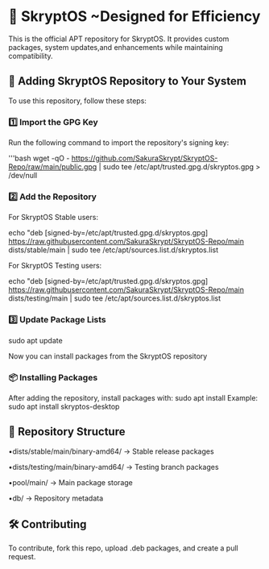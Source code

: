 # 🌸 SkryptOS ~Designed for Efficiency

This is the official APT repository for SkryptOS. It provides custom packages, system updates,and enhancements while maintaining compatibility.

## 📌 Adding SkryptOS Repository to Your System

To use this repository, follow these steps:

### 1️⃣ Import the GPG Key

Run the following command to import the repository's signing key:

'''bash
wget -qO - https://github.com/SakuraSkrypt/SkryptOS-Repo/raw/main/public.gpg | sudo tee /etc/apt/trusted.gpg.d/skryptos.gpg > /dev/null

### 2️⃣ Add the Repository

For SkryptOS Stable users:

echo "deb [signed-by=/etc/apt/trusted.gpg.d/skryptos.gpg] https://raw.githubusercontent.com/SakuraSkrypt/SkryptOS-Repo/main dists/stable/main | sudo tee /etc/apt/sources.list.d/skryptos.list

For SkryptOS Testing users:

echo "deb [signed-by=/etc/apt/trusted.gpg.d/skryptos.gpg] https://raw.githubusercontent.com/SakuraSkrypt/SkryptOS-Repo/main dists/testing/main | sudo tee /etc/apt/sources.list.d/skryptos.list

### 3️⃣ Update Package Lists

sudo apt update

Now you can install packages from the SkryptOS repository

### 📦 Installing Packages

After adding the repository, install packages with:
sudo apt install <package-name>
Example:
sudo apt install skryptos-desktop

## 📜 Repository Structure

•dists/stable/main/binary-amd64/ -> Stable release packages

•dists/testing/main/binary-amd64/ -> Testing branch packages

•pool/main/ -> Main package storage

•db/ -> Repository metadata

## 🛠️ Contributing
To contribute, fork this repo, upload .deb packages, and create a pull request.